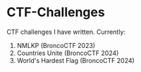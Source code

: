 # CTF-Challenges
CTF challenges I have written. Currently:

1. NMLKP (BroncoCTF 2023)
2. Countries Unite (BroncoCTF 2024)
3. World's Hardest Flag (BroncoCTF 2024)
